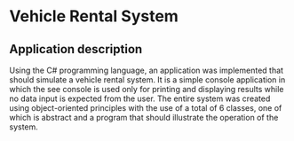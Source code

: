 # Vehicle Rental System

## Application description

Using the C# programming language, an application was implemented that should simulate a vehicle rental system. 
It is a simple console application in which the see console is used only for printing and displaying results while no data input is expected from the user. 
The entire system was created using object-oriented principles with the use of a total of 6 classes, one of which is abstract and a program that should illustrate the operation of the system.
